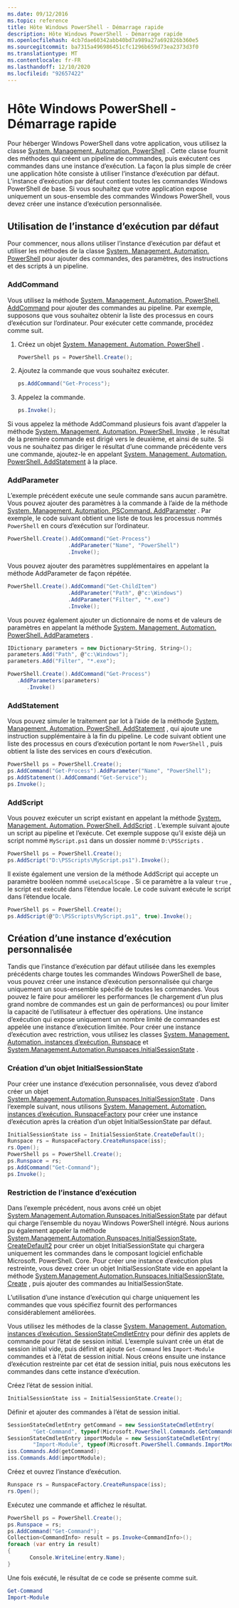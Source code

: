 ```yaml
---
ms.date: 09/12/2016
ms.topic: reference
title: Hôte Windows PowerShell - Démarrage rapide
description: Hôte Windows PowerShell - Démarrage rapide
ms.openlocfilehash: 4cb7dae60342abb40bd7a989a27a692826b360e5
ms.sourcegitcommit: ba7315a496986451cfc1296b659d73ea2373d3f0
ms.translationtype: MT
ms.contentlocale: fr-FR
ms.lasthandoff: 12/10/2020
ms.locfileid: "92657422"
---
```

# <a name="windows-powershell-host-quickstart"></a>Hôte Windows PowerShell - Démarrage rapide

Pour héberger Windows PowerShell dans votre application, vous utilisez la classe [System. Management. Automation. PowerShell](/dotnet/api/System.Management.Automation.PowerShell) .
Cette classe fournit des méthodes qui créent un pipeline de commandes, puis exécutent ces commandes dans une instance d’exécution.
La façon la plus simple de créer une application hôte consiste à utiliser l’instance d’exécution par défaut.
L’instance d’exécution par défaut contient toutes les commandes Windows PowerShell de base.
Si vous souhaitez que votre application expose uniquement un sous-ensemble des commandes Windows PowerShell, vous devez créer une instance d’exécution personnalisée.

## <a name="using-the-default-runspace"></a>Utilisation de l’instance d’exécution par défaut

Pour commencer, nous allons utiliser l’instance d’exécution par défaut et utiliser les méthodes de la classe [System. Management. Automation. PowerShell](/dotnet/api/System.Management.Automation.PowerShell) pour ajouter des commandes, des paramètres, des instructions et des scripts à un pipeline.

### <a name="addcommand"></a>AddCommand

Vous utilisez la méthode [System. Management. Automation. PowerShell. AddCommand](/dotnet/api/System.Management.Automation.PowerShell.AddCommand) pour ajouter des commandes au pipeline.
Par exemple, supposons que vous souhaitez obtenir la liste des processus en cours d’exécution sur l’ordinateur.
Pour exécuter cette commande, procédez comme suit.

1. Créez un objet [System. Management. Automation. PowerShell](/dotnet/api/System.Management.Automation.PowerShell) .

   ```csharp
   PowerShell ps = PowerShell.Create();
   ```

2. Ajoutez la commande que vous souhaitez exécuter.

   ```csharp
   ps.AddCommand("Get-Process");
   ```

3. Appelez la commande.

   ```csharp
   ps.Invoke();
   ```

Si vous appelez la méthode AddCommand plusieurs fois avant d’appeler la méthode [System. Management. Automation. PowerShell. Invoke](/dotnet/api/System.Management.Automation.PowerShell.Invoke) , le résultat de la première commande est dirigé vers le deuxième, et ainsi de suite.
Si vous ne souhaitez pas diriger le résultat d’une commande précédente vers une commande, ajoutez-le en appelant [System. Management. Automation. PowerShell. AddStatement](/dotnet/api/System.Management.Automation.PowerShell.AddStatement) à la place.

### <a name="addparameter"></a>AddParameter

L’exemple précédent exécute une seule commande sans aucun paramètre.
Vous pouvez ajouter des paramètres à la commande à l’aide de la méthode [System. Management. Automation. PSCommand. AddParameter](/dotnet/api/System.Management.Automation.PSCommand.AddParameter) .
Par exemple, le code suivant obtient une liste de tous les processus nommés `PowerShell` en cours d’exécution sur l’ordinateur.

```csharp
PowerShell.Create().AddCommand("Get-Process")
                   .AddParameter("Name", "PowerShell")
                   .Invoke();
```

Vous pouvez ajouter des paramètres supplémentaires en appelant la méthode AddParameter de façon répétée.

```csharp                   
PowerShell.Create().AddCommand("Get-ChildItem")
                   .AddParameter("Path", @"c:\Windows")
                   .AddParameter("Filter", "*.exe")
                   .Invoke();
```

Vous pouvez également ajouter un dictionnaire de noms et de valeurs de paramètres en appelant la méthode [System. Management. Automation. PowerShell. AddParameters](/dotnet/api/System.Management.Automation.PowerShell.AddParameters) .

```csharp
IDictionary parameters = new Dictionary<String, String>();
parameters.Add("Path", @"c:\Windows");
parameters.Add("Filter", "*.exe");

PowerShell.Create().AddCommand("Get-Process")
   .AddParameters(parameters)
      .Invoke()

```

### <a name="addstatement"></a>AddStatement

Vous pouvez simuler le traitement par lot à l’aide de la méthode [System. Management. Automation. PowerShell. AddStatement](/dotnet/api/System.Management.Automation.PowerShell.AddStatement) , qui ajoute une instruction supplémentaire à la fin du pipeline.
Le code suivant obtient une liste des processus en cours d’exécution portant le nom `PowerShell` , puis obtient la liste des services en cours d’exécution.

```csharp
PowerShell ps = PowerShell.Create();
ps.AddCommand("Get-Process").AddParameter("Name", "PowerShell");
ps.AddStatement().AddCommand("Get-Service");
ps.Invoke();
```

### <a name="addscript"></a>AddScript

Vous pouvez exécuter un script existant en appelant la méthode [System. Management. Automation. PowerShell. AddScript](/dotnet/api/System.Management.Automation.PowerShell.AddScript) .
L’exemple suivant ajoute un script au pipeline et l’exécute.
Cet exemple suppose qu’il existe déjà un script nommé `MyScript.ps1` dans un dossier nommé `D:\PSScripts` .

```csharp
PowerShell ps = PowerShell.Create();
ps.AddScript("D:\PSScripts\MyScript.ps1").Invoke();
```

Il existe également une version de la méthode AddScript qui accepte un paramètre booléen nommé `useLocalScope` .
Si ce paramètre a la valeur `true` , le script est exécuté dans l’étendue locale.
Le code suivant exécute le script dans l’étendue locale.

```csharp
PowerShell ps = PowerShell.Create();
ps.AddScript(@"D:\PSScripts\MyScript.ps1", true).Invoke();
```

## <a name="creating-a-custom-runspace"></a>Création d’une instance d’exécution personnalisée

Tandis que l’instance d’exécution par défaut utilisée dans les exemples précédents charge toutes les commandes Windows PowerShell de base, vous pouvez créer une instance d’exécution personnalisée qui charge uniquement un sous-ensemble spécifié de toutes les commandes.
Vous pouvez le faire pour améliorer les performances (le chargement d’un plus grand nombre de commandes est un gain de performances) ou pour limiter la capacité de l’utilisateur à effectuer des opérations.
Une instance d’exécution qui expose uniquement un nombre limité de commandes est appelée une instance d’exécution limitée.
Pour créer une instance d’exécution avec restriction, vous utilisez les classes [System. Management. Automation. instances d’exécution. Runspace](/dotnet/api/System.Management.Automation.Runspaces.Runspace) et [System.Management.Automation.Runspaces.InitialSessionState](/dotnet/api/System.Management.Automation.Runspaces.InitialSessionState) .

### <a name="creating-an-initialsessionstate-object"></a>Création d’un objet InitialSessionState

Pour créer une instance d’exécution personnalisée, vous devez d’abord créer un objet [System.Management.Automation.Runspaces.InitialSessionState](/dotnet/api/System.Management.Automation.Runspaces.InitialSessionState) .
Dans l’exemple suivant, nous utilisons [System. Management. Automation. instances d’exécution. RunspaceFactory](/dotnet/api/System.Management.Automation.Runspaces.RunspaceFactory) pour créer une instance d’exécution après la création d’un objet InitialSessionState par défaut.

```csharp
InitialSessionState iss = InitialSessionState.CreateDefault();
Runspace rs = RunspaceFactory.CreateRunspace(iss);
rs.Open();
PowerShell ps = PowerShell.Create();
ps.Runspace = rs;
ps.AddCommand("Get-Command");
ps.Invoke();
```

### <a name="constraining-the-runspace"></a>Restriction de l’instance d’exécution

Dans l’exemple précédent, nous avons créé un objet [System.Management.Automation.Runspaces.InitialSessionState](/dotnet/api/System.Management.Automation.Runspaces.InitialSessionState) par défaut qui charge l’ensemble du noyau Windows PowerShell intégré.
Nous aurions pu également appeler la méthode [System.Management.Automation.Runspaces.InitialSessionState. CreateDefault2](/dotnet/api/System.Management.Automation.Runspaces.InitialSessionState.CreateDefault2) pour créer un objet InitialSessionState qui chargera uniquement les commandes dans le composant logiciel enfichable Microsoft. PowerShell. Core.
Pour créer une instance d’exécution plus restreinte, vous devez créer un objet InitialSessionState vide en appelant la méthode [System.Management.Automation.Runspaces.InitialSessionState. Create](/dotnet/api/System.Management.Automation.Runspaces.InitialSessionState.Create) , puis ajouter des commandes au InitialSessionState.

L’utilisation d’une instance d’exécution qui charge uniquement les commandes que vous spécifiez fournit des performances considérablement améliorées.

Vous utilisez les méthodes de la classe [System. Management. Automation. instances d’exécution. SessionStateCmdletEntry](/dotnet/api/System.Management.Automation.Runspaces.SessionStateCmdletEntry) pour définir des applets de commande pour l’état de session initial.
L’exemple suivant crée un état de session initial vide, puis définit et ajoute `Get-Command` les `Import-Module` commandes et à l’état de session initial.
Nous créons ensuite une instance d’exécution restreinte par cet état de session initial, puis nous exécutons les commandes dans cette instance d’exécution.

Créez l’état de session initial.

```csharp
InitialSessionState iss = InitialSessionState.Create();
```

Définir et ajouter des commandes à l’état de session initial.

```csharp
SessionStateCmdletEntry getCommand = new SessionStateCmdletEntry(
        "Get-Command", typeof(Microsoft.PowerShell.Commands.GetCommandCommand), "");
SessionStateCmdletEntry importModule = new SessionStateCmdletEntry(
        "Import-Module", typeof(Microsoft.PowerShell.Commands.ImportModuleCommand), "");
iss.Commands.Add(getCommand);
iss.Commands.Add(importModule);
```

Créez et ouvrez l’instance d’exécution.

```csharp
Runspace rs = RunspaceFactory.CreateRunspace(iss);
rs.Open();
```

Exécutez une commande et affichez le résultat.

```csharp
PowerShell ps = PowerShell.Create();
ps.Runspace = rs;
ps.AddCommand("Get-Command");
Collection<CommandInfo> result = ps.Invoke<CommandInfo>();
foreach (var entry in result)
{
       Console.WriteLine(entry.Name);
}
```

Une fois exécuté, le résultat de ce code se présente comme suit.

```powershell
Get-Command
Import-Module
```
